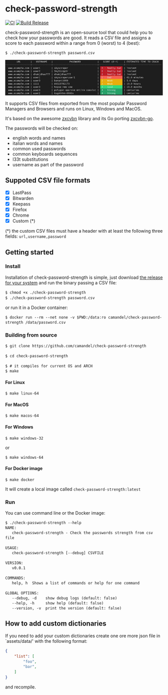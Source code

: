 # check-password-strength

[![CI](https://github.com/camandel/check-password-strength/actions/workflows/ci.yml/badge.svg)](https://github.com/camandel/check-password-strength/actions/workflows/ci.yml) [![Build Release](https://github.com/camandel/check-password-strength/actions/workflows/release.yml/badge.svg)](https://github.com/camandel/check-password-strength/actions/workflows/release.yml)

check-password-strength is an open-source tool that could help you to check how your passwords are good. It reads a CSV file and assigns a score to each password within a range from 0 (worst) to 4 (best):

```bash
$ ./check-password-strength password.csv
```
![img](assets/img/screenshot.jpg?raw=true)

It supports CSV files from exported from the most popular Password Managers and Browsers and runs on Linux, Windows and MacOS.

It's based on the awesome [zxcvbn](https://github.com/dropbox/zxcvbn) library and its Go porting [zxcvbn-go](github.com/nbutton23/zxcvbn-go).

The passwords will be checked on:
- english words and names
- italian words and names
- common used passwords
- common keyboards sequences
- l33t substitutions
- username as part of the password

## Suppoted CSV file formats

- [x] LastPass
- [x] Bitwarden
- [x] Keepass
- [x] Firefox
- [x] Chrome
- [x] Custom (*)

(*) the custom CSV files must have a header with at least the following three fields: `url,username,password`

## Getting started

### Install

Installation of check-password-strength is simple, just download [the release for your system](https://github.com/camandel/check-password-strength/releases) and run the binary passing a CSV file:
```bash
$ chmod +x ./check-password-strength
$ ./check-password-strength password.csv
```
or run it in a Docker container:
```
$ docker run --rm --net none -v $PWD:/data:ro camandel/check-password-strength /data/password.csv
```

### Building from source

```shell linux
$ git clone https://github.com/camandel/check-password-strength

$ cd check-password-strength

$ # it compiles for current OS and ARCH
$ make
```
#### For Linux

```shell linux
$ make linux-64
```
#### For MacOS

```shell linux
$ make macos-64
```
#### For Windows

```shell
$ make windows-32
```
or 
```shell
$ make windows-64
```
#### For Docker image

````shell linux
$ make docker
````
It will create a local image called `check-password-strength:latest`

### Run

You can use command line or the Docker image:

```
$ ./check-password-strength --help
NAME:
   check-password-strength - Check the passwords strength from csv file

USAGE:
   check-password-strength [--debug] CSVFILE

VERSION:
   v0.0.1

COMMANDS:
   help, h  Shows a list of commands or help for one command

GLOBAL OPTIONS:
   --debug, -d    show debug logs (default: false)
   --help, -h     show help (default: false)
   --version, -v  print the version (default: false)
```

## How to add custom dictionaries
If you need to add your custom dictionaries create one ore more json file in `assets/data/' with the following format:

```json
{
    "list": [
        "foo",
        "bar",
    ]
}
```
and recompile.
